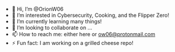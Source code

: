 - 👋 Hi, I’m @OrionW06
- 👀 I’m interested in Cybersecurity, Cooking, and the Flipper Zero! 
- 🌱 I’m currently learning many things!
- 💞️ I’m looking to collaborate on ...
- 📫 How to reach me: either here or ow06@protonmail.com
- ⚡ Fun fact: I am working on a grilled cheese repo!

<!---
OrionW06/OrionW06 is a ✨ special ✨ repository because its `README.md` (this file) appears on your GitHub profile.
You can click the Preview link to take a look at your changes.
--->
